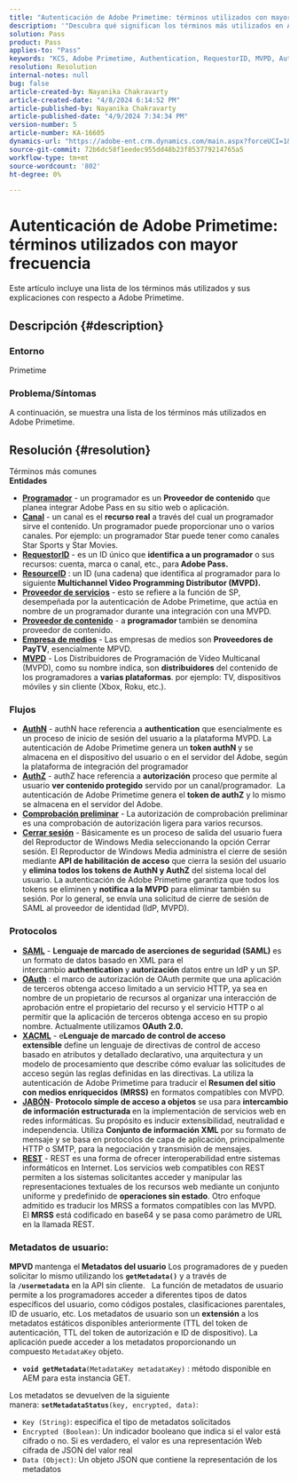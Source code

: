 ```yaml
---
title: "Autenticación de Adobe Primetime: términos utilizados con mayor frecuencia"
description: '"Descubra qué significan los términos más utilizados en Adobe Primetime".'
solution: Pass
product: Pass
applies-to: "Pass"
keywords: "KCS, Adobe Primetime, Authentication, RequestorID, MVPD, AuthN, AuthZ, Adobe Pass"
resolution: Resolution
internal-notes: null
bug: false
article-created-by: Nayanika Chakravarty
article-created-date: "4/8/2024 6:14:52 PM"
article-published-by: Nayanika Chakravarty
article-published-date: "4/9/2024 7:34:34 PM"
version-number: 5
article-number: KA-16605
dynamics-url: "https://adobe-ent.crm.dynamics.com/main.aspx?forceUCI=1&pagetype=entityrecord&etn=knowledgearticle&id=db4a38e4-d3f5-ee11-a1fe-6045bd006295"
source-git-commit: 72b6dc58f1eedec955dd48b23f853779214765a5
workflow-type: tm+mt
source-wordcount: '802'
ht-degree: 0%

---
```


# Autenticación de Adobe Primetime: términos utilizados con mayor frecuencia


Este artículo incluye una lista de los términos más utilizados y sus explicaciones con respecto a Adobe Primetime.

## Descripción {#description}


### Entorno

Primetime

### Problema/Síntomas

A continuación, se muestra una lista de los términos más utilizados en Adobe Primetime.


## Resolución {#resolution}

Términos más comunes<br>
<b>Entidades</b>

- <u><b>Programador</b></u> - un programador es un <b>Proveedor de contenido</b> que planea integrar Adobe Pass en su sitio web o aplicación.
- <u><b>Canal</b></u> - un canal es el <b>recurso real</b> a través del cual un programador sirve el contenido. Un programador puede proporcionar uno o varios canales. Por ejemplo: un programador Star puede tener como canales Star Sports y Star Movies.
- <u><b>RequestorID</b></u> - es un ID único que <b>identifica a un programador</b> o sus recursos: cuenta, marca o canal, etc., para<b> Adobe Pass. </b>
- <u><b>ResourceID</b></u> : un ID (una cadena) que identifica al programador para lo siguiente<b> Multichannel Video Programming Distributor (MVPD). </b>
- <u><b>Proveedor de servicios</b></u> - esto se refiere a la función de SP, desempeñada por la autenticación de Adobe Primetime, que actúa en nombre de un programador durante una integración con una MVPD.
- <u><b>Proveedor de contenido</b></u> - a <b>programador </b>también se denomina proveedor de contenido.
- <u><b>Empresa de medios</b></u> - Las empresas de medios son <b>Proveedores de PayTV</b>, esencialmente MPVD.
- <u><b>MVPD</b></u> - Los Distribuidores de Programación de Vídeo Multicanal (MVPD), como su nombre indica, son <b>distribuidores</b> del contenido de los programadores a <b>varias plataformas</b>. por ejemplo: TV, dispositivos móviles y sin cliente (Xbox, Roku, etc.).


### Flujos

- <u><b>AuthN</b></u> - authN hace referencia a <b>authentication</b> que esencialmente es un proceso de inicio de sesión del usuario a la plataforma MVPD. La autenticación de Adobe Primetime genera un <b>token authN </b>y se almacena en el dispositivo del usuario o en el servidor del Adobe, según la plataforma de integración del programador
- <u><b>AuthZ</b></u> - authZ hace referencia a <b>autorización</b> proceso que permite al usuario <b>ver contenido protegido</b> servido por un canal/programador.  La autenticación de Adobe Primetime genera el <b>token de authZ</b> y lo mismo se almacena en el servidor del Adobe.
- <u><b>Comprobación preliminar</b></u> - La autorización de comprobación preliminar es una comprobación de autorización ligera para varios recursos.
- <u><b>Cerrar sesión</b></u> - Básicamente es un proceso de salida del usuario fuera del Reproductor de Windows Media seleccionando la opción Cerrar sesión. El Reproductor de Windows Media administra el cierre de sesión mediante <b>API de habilitación de acceso</b> que cierra la sesión del usuario y <b>elimina todos los tokens de AuthN y AuthZ</b> del sistema local del usuario. La autenticación de Adobe Primetime garantiza que todos los tokens se eliminen y <b>notifica a la MVPD</b> para eliminar también su sesión. Por lo general, se envía una solicitud de cierre de sesión de SAML al proveedor de identidad (IdP, MVPD).




### Protocolos

- <b><u>SAML</u></b> - <b>Lenguaje de marcado de aserciones de seguridad (SAML)</b> es un formato de datos basado en XML para el intercambio <b>authentication</b> y <b>autorización</b> datos entre un IdP y un SP.
- <u><b>OAuth</b></u> : el marco de autorización de OAuth permite que una aplicación de terceros obtenga acceso limitado a un servicio HTTP, ya sea en nombre de un propietario de recursos al organizar una interacción de aprobación entre el propietario del recurso y el servicio HTTP o al permitir que la aplicación de terceros obtenga acceso en su propio nombre. Actualmente utilizamos <b>OAuth 2.0.</b>
- <b><u>XACML</u></b> - e<b>Lenguaje de marcado de control de acceso extensible</b> define un lenguaje de directivas de control de acceso basado en atributos y detallado declarativo, una arquitectura y un modelo de procesamiento que describe cómo evaluar las solicitudes de acceso según las reglas definidas en las directivas. La utiliza la autenticación de Adobe Primetime para traducir el <b>Resumen del sitio con medios enriquecidos</b> <b>(MRSS)</b> en formatos compatibles con MVPD.
- <b><u>JABÓN</u></b>- <b>Protocolo simple de acceso a objetos</b> se usa para <b>intercambio de información estructurada </b>en la implementación de servicios web en redes informáticas. Su propósito es inducir extensibilidad, neutralidad e independencia. Utiliza <b>Conjunto de información XML</b> por su formato de mensaje y se basa en protocolos de capa de aplicación, principalmente HTTP o SMTP, para la negociación y transmisión de mensajes.
- <u><b>REST</b></u> - REST es una forma de ofrecer interoperabilidad entre sistemas informáticos en Internet. Los servicios web compatibles con REST permiten a los sistemas solicitantes acceder y manipular las representaciones textuales de los recursos web mediante un conjunto uniforme y predefinido de <b>operaciones sin estado</b>. Otro enfoque admitido es traducir los MRSS a formatos compatibles con las MVPD. El <b>MRSS</b> está codificado en base64 y se pasa como parámetro de URL en la llamada REST.


### Metadatos de usuario:

<b>MPVD </b>mantenga el<b> Metadatos del usuario</b> Los programadores de y pueden solicitar lo mismo utilizando los <b>`getMetadata()`</b> y a través de la <b>`/usermetadata`</b> en la API sin cliente.
 
La función de metadatos de usuario permite a los programadores acceder a diferentes tipos de datos específicos del usuario, como códigos postales, clasificaciones parentales, ID de usuario, etc. Los metadatos de usuario son un <b>extensión</b> a los metadatos estáticos disponibles anteriormente (TTL del token de autenticación, TTL del token de autorización e ID de dispositivo). La aplicación puede acceder a los metadatos proporcionando un compuesto `MetadataKey` objeto.

- <b>`void getMetadata`</b>`(MetadataKey metadataKey)` : método disponible en AEM para esta instancia GET.


Los metadatos se devuelven de la siguiente manera: <b>`setMetadataStatus`</b>`(key, encrypted, data)`:

- `Key (String)`: especifica el tipo de metadatos solicitados
- `Encrypted (Boolean)`: Un indicador booleano que indica si el valor está cifrado o no. Si es verdadero, el valor es una representación Web cifrada de JSON del valor real
- `Data (Object)`: Un objeto JSON que contiene la representación de los metadatos



